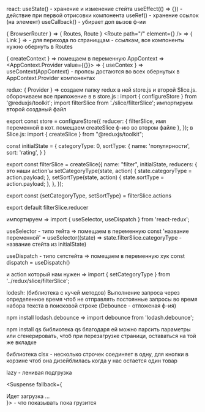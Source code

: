 react:
useState() - хранение и изменение стейта
useEffect(() => {}) - действие при первой отрисовки компонента
useRef() - хранение ссылок (на элемент)
useCallback() - убирает доп вызов ф-ии

{ BrowserRouter } => { Routes, Route } <Route path="/" element={<Home />} /> => { Link } => <Link to="/"> - для перехода по страниццам - ссылкам, все компоненты нужно обернуть в Routes

{ createContext } => помещаем в переменную AppContext => <AppContext.Provider value={{}}> => { useContex } => useContext(AppContext) - пропсы достаются во всех обернутых в AppContext.Provider компонентах


redux:
{ Provider } => создаем папку redux в ней store.js и второй Slice.js.
оборочиваем все приложение в <Provider store={store}>
в store.js : 
import { configureStore } from '@reduxjs/toolkit';
import filterSlice from './slice/filterSlice'; импортируем второй созданый  файл

export const store = configureStore({
   reducer: {
      filterSlice, имя переменной в кот. помещаем createSlice ф-ию во втором файле
   },
});
 в Slice.js:
   import { createSlice } from "@reduxjs/toolkit";

   const initialState = {
      categoryType: 0,
      sortType: {
         name: 'популярности',
         sort: 'rating',
      }
   }

   export const filterSlice = createSlice({
      name: "filter",
      initialState,
      reducers: { это наши action'ы
         setCategoryType(state, action) {
            state.categoryType = action.payload;
         },
         setSortType(state, action) {
            state.sortType = action.payload;
         },
      },
   });

   export const {setCategoryType, setSortType} = filterSlice.actions

   export default filterSlice.reducer

импортируем => 
import { useSelector, useDispatch } from 'react-redux';

useSelector - типо тейта => помещаем в переменную const 'название переменной' = useSelector((state) => state.filterSlice.categoryType - название стейта из initialState)

useDispatch - типо сетстейта => помещаем в переменную хук const dispatch = useDispatch()

и action который нам нужен =>
import { setCategoryType } from '../redux/slice/filterSlice';


lodesh: (библиотека с кучей методов)
Выполнение запроса через определенное время чтоб не отправлять постоянные запросы во время набора текста в поисковой строке (Debounce - отложеная ф-ия)

npm install lodash.debounce =>
import debounce from 'lodash.debounce';


npm install qs
библиотека qs благодаря ей можно парсить параметры или сгенерировать, чтоб при перезагрузке страници, оставаться на той же вкладке

библиотека clsx - несколько строчек соединяет в одну, для кнопки в корзине чтоб она дизейблилась когда у нас остается один товар

lazy - ленивая подгрузка

<Suspense fallback={<div>Идет загрузка ...</div>}> - что показывать пока грузится